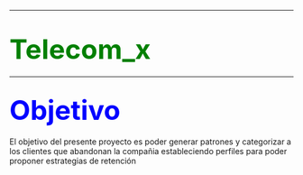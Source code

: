 ***
# <font color=green size=14>Telecom_x</font>
***

## <font color=blue size=9>Objetivo</font>
El objetivo del presente proyecto es poder generar patrones y categorizar a los clientes que abandonan la compañia
estableciendo perfiles para poder proponer estrategias de retención
